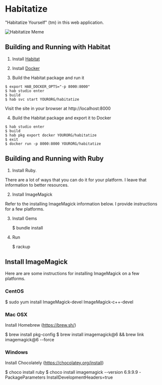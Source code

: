 # Habitatize

"Habitatize Yourself" (tm) in this web application.

![Habitatize Meme](https://user-images.githubusercontent.com/244426/31551693-ec82d9fa-affa-11e7-8276-6b5c3cfb0483.gif)

## Building and Running with Habitat

1. Install [Habitat](https://www.habitat.sh/tutorials/download/)
2. Install [Docker](https://www.docker.com/get-docker)

3. Build the Habitat package and run it

```
$ export HAB_DOCKER_OPTS="-p 8000:8000"
$ hab studio enter
$ build
$ hab svc start YOURORG/habitatize
```

Visit the site in your browser at http://localhost:8000

4. Build the Habitat package and export it to Docker

```
$ hab studio enter
$ build
$ hab pkg export docker YOURORG/habitatize
$ exit
$ docker run -p 8000:8000 YOURORG/habitatize
```


## Building and Running with Ruby

1. Install Ruby.

There are a lot of ways that you can do it for your platform. I leave that information to better resources.

2. Install ImageMagick

Refer to the installing ImageMagick information below. I provide instructions for a few platforms.

3. Install Gems

    $ bundle install

4. Run

    $ rackup


## Install ImageMagick

Here are are some instructions for installing ImageMagick on a few platforms.

### CentOS

$ sudo yum install ImageMagick-devel ImageMagick-c++-devel

### Mac OSX

Install Homebrew (https://brew.sh/)

$ brew install pkg-config
$ brew install imagemagick@6 && brew link imagemagick@6 --force

### Windows

Install Chocolately (https://chocolatey.org/install)

$ choco install ruby
$ choco install imagemagick --version 6.9.9.9 -PackageParameters InstallDevelopmentHeaders=true
